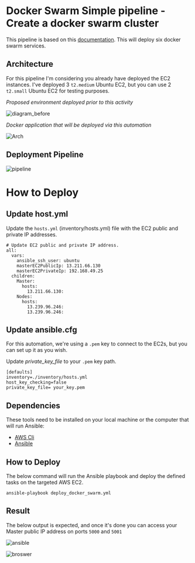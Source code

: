 # Docker Swarm Simple pipeline - Create a docker swarm cluster

This pipeline is based on this [documentation](https://medium.com/@lessandro.ugulino/docker-swarm-part-5-d7ccccb98ff8). This will deploy six docker swarm services.

## Architecture

For this pipeline I'm considering you already have deployed the EC2 instances. I've deployed 3 `t2.medium` Ubuntu EC2, but you can use 2 `t2.small` Ubuntu EC2 for testing purposes.

_Proposed environment deployed prior to this activity_

![diagram_before](img/diagram_before.png)

_Docker application that will be deployed via this automation_

![Arch](img/docker-swarm.png)

## Deployment Pipeline

![pipeline](img/pipeline.png)

# How to Deploy

## Update host.yml

Update the `hosts.yml` (inventory/hosts.yml) file with the EC2 public and private IP addresses.

```hcl
# Update EC2 public and private IP address.
all:
  vars:
    ansible_ssh_user: ubuntu
    masterEC2PublicIp: 13.211.66.130
    masterEC2PrivateIp: 192.168.49.25
  children:
    Master:
      hosts:
        13.211.66.130:
    Nodes:
      hosts:
        13.239.96.246:
        13.239.96.246:
```

## Update ansible.cfg

For this automation, we're using a `.pem` key to connect to the EC2s, but you can set up it as you wish.

Update _private_key_file_ to your `.pem` key path.

```hcl
[defaults]
inventory=./inventory/hosts.yml
host_key_checking=false
private_key_file= your_key.pem
```

## Dependencies

These tools need to be installed on your local machine or the computer that will run Ansible:

- <a href="https://docs.aws.amazon.com/cli/latest/userguide/cli-chap-install.html">AWS Cli</a>
- <a href="https://docs.ansible.com/ansible/latest/installation_guide/intro_installation.html#installing-ansible-on-macos">Ansible</a>

## How to Deploy

The below command will run the Ansible playbook and deploy the defined tasks on the targeted AWS EC2.

```
ansible-playbook deploy_docker_swarm.yml
```

## Result

The below output is expected, and once it's done you can access your Master public IP address on ports `5000` and `5001`

![ansible](img/ansible.png)

![broswer](img/broswer.png)
